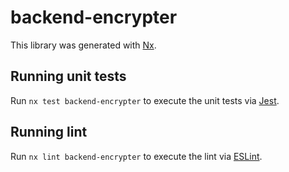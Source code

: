 # backend-encrypter

This library was generated with [Nx](https://nx.dev).

## Running unit tests

Run `nx test backend-encrypter` to execute the unit tests via [Jest](https://jestjs.io).

## Running lint

Run `nx lint backend-encrypter` to execute the lint via [ESLint](https://eslint.org/).
